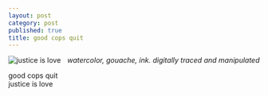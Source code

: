 ```yaml
---
layout: post
category: post
published: true
title: good cops quit
---
```

![justice is love]({{site.baseurl}}/media/good-cops-quit.jpeg)
<span class='date' style='float:right;'>*watercolor, gouache, ink. digitally traced and manipulated*</span>

  
  
  
good cops quit   
justice is love
